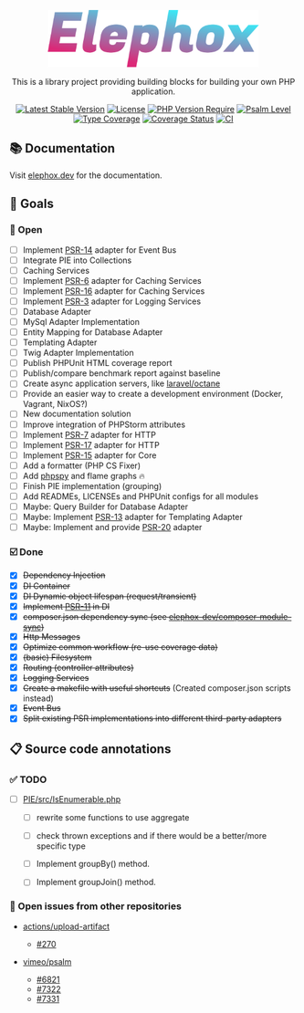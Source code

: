 <p align=center>
  <img src="https://raw.githubusercontent.com/elephox-dev/.github/main/profile/logo.svg" alt="Elephox Logo" height=100>
</p>

<p align=center>
  This is a library project providing building blocks for building your own PHP application.
</p>

<p align="center">
  <a href="https://packagist.org/packages/elephox/framework"><img src="https://poser.pugx.org/elephox/framework/v" alt="Latest Stable Version"></a>
  <a href="https://packagist.org/packages/elephox/framework"><img src="https://poser.pugx.org/elephox/framework/license" alt="License"></a>
  <a href="https://packagist.org/packages/elephox/framework"><img src="https://poser.pugx.org/elephox/framework/require/php" alt="PHP Version Require"></a>
  <a href="https://shepherd.dev/github/elephox-dev/framework"><img src="https://shepherd.dev/github/elephox-dev/framework/level.svg" alt="Psalm Level"></a>
  <a href="https://shepherd.dev/github/elephox-dev/framework"><img src="https://shepherd.dev/github/elephox-dev/framework/coverage.svg" alt="Type Coverage"></a>
  <a href="https://coveralls.io/github/elephox-dev/framework?branch=main"><img src="https://coveralls.io/repos/github/elephox-dev/framework/badge.svg?branch=main" alt="Coverage Status"></a>
  <a href="https://github.com/elephox-dev/framework/actions/workflows/ci.yml"><img src="https://github.com/elephox-dev/framework/actions/workflows/ci.yml/badge.svg" alt="CI"></a>
</p>

## 📚 Documentation

Visit [elephox.dev](https://elephox.dev) for the documentation.

## 🎯 Goals

### 🔳 Open

- [ ] Implement [PSR-14](https://www.php-fig.org/psr/psr-14) adapter for Event Bus
- [ ] Integrate PIE into Collections
- [ ] Caching Services
- [ ] Implement [PSR-6](https://www.php-fig.org/psr/psr-6) adapter for Caching Services
- [ ] Implement [PSR-16](https://www.php-fig.org/psr/psr-16) adapter for Caching Services
- [ ] Implement [PSR-3](https://www.php-fig.org/psr/psr-3) adapter for Logging Services
- [ ] Database Adapter
- [ ] MySql Adapter Implementation
- [ ] Entity Mapping for Database Adapter
- [ ] Templating Adapter
- [ ] Twig Adapter Implementation
- [ ] Publish PHPUnit HTML coverage report
- [ ] Publish/compare benchmark report against baseline
- [ ] Create async application servers, like [laravel/octane](https://github.com/laravel/octane)
- [ ] Provide an easier way to create a development environment (Docker, Vagrant, NixOS?)
- [ ] New documentation solution
- [ ] Improve integration of PHPStorm attributes
- [ ] Implement [PSR-7](https://www.php-fig.org/psr/psr-7) adapter for HTTP
- [ ] Implement [PSR-17](https://www.php-fig.org/psr/psr-17) adapter for HTTP
- [ ] Implement [PSR-15](https://www.php-fig.org/psr/psr-15) adapter for Core
- [ ] Add a formatter (PHP CS Fixer)
- [ ] Add [phpspy](https://github.com/adsr/phpspy) and flame graphs 🔥
- [ ] Finish PIE implementation (grouping)
- [ ] Add READMEs, LICENSEs and PHPUnit configs for all modules
- [ ] Maybe: Query Builder for Database Adapter
- [ ] Maybe: Implement [PSR-13](https://www.php-fig.org/psr/psr-13) adapter for Templating Adapter
- [ ] Maybe: Implement and provide [PSR-20](https://github.com/php-fig/fig-standards/blob/master/proposed/clock.md) adapter

### ☑️ Done

- [x] ~~Dependency Injection~~
- [x] ~~DI Container~~
- [x] ~~DI Dynamic object lifespan (request/transient)~~
- [x] ~~Implement [PSR-11](https://www.php-fig.org/psr/psr-11) in DI~~
- [x] ~~composer.json dependency sync (see [elephox-dev/composer-module-sync](https://github.com/elephox-dev/composer-module-sync))~~
- [x] ~~Http Messages~~
- [x] ~~Optimize common workflow (re-use coverage data)~~
- [x] ~~(basic) Filesystem~~
- [x] ~~Routing (controller attributes)~~
- [x] ~~Logging Services~~
- [x] ~~Create a makefile with useful shortcuts~~ (Created composer.json scripts instead)
- [x] ~~Event Bus~~
- [x] ~~Split existing PSR implementations into different third-party adapters~~

<!-- start annotations -->

## 📋 Source code annotations

### ✅ TODO

- [ ] [PIE/src/IsEnumerable.php](https://github.com/elephox-dev/framework/tree/main/modules/PIE/src/IsEnumerable.php)
  - [ ] rewrite some functions to use aggregate
  - [ ] check thrown exceptions and if there would be a better/more specific type
  - [ ] Implement groupBy() method.
  - [ ] Implement groupJoin() method.


### 🚧 Open issues from other repositories

- [actions/upload-artifact](https://github.com/actions/upload-artifact)
  - [#270](https://github.com/actions/upload-artifact/issues/270)

- [vimeo/psalm](https://github.com/vimeo/psalm)
  - [#6821](https://github.com/vimeo/psalm/issues/6821)
  - [#7322](https://github.com/vimeo/psalm/issues/7322)
  - [#7331](https://github.com/vimeo/psalm/issues/7331)

<!-- end annotations -->
